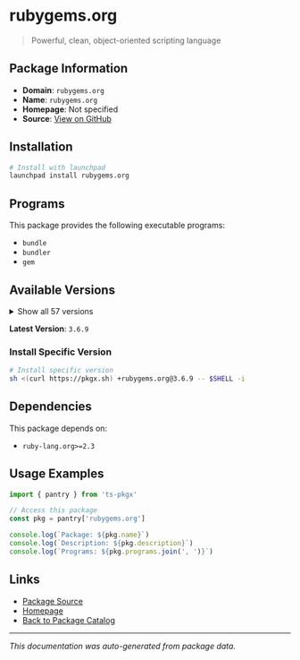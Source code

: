 # rubygems.org

> Powerful, clean, object-oriented scripting language

## Package Information

- **Domain**: `rubygems.org`
- **Name**: `rubygems.org`
- **Homepage**: Not specified
- **Source**: [View on GitHub](https://github.com/pkgxdev/pantry/tree/main/projects/rubygems.org/package.yml)

## Installation

```bash
# Install with launchpad
launchpad install rubygems.org
```

## Programs

This package provides the following executable programs:

- `bundle`
- `bundler`
- `gem`

## Available Versions

<details>
<summary>Show all 57 versions</summary>

- `3.6.9`, `3.6.8`, `3.6.7`, `3.6.6`, `3.6.5`
- `3.6.4`, `3.6.3`, `3.6.2`, `3.6.1`, `3.6.0`
- `3.5.23`, `3.5.22`, `3.5.21`, `3.5.20`, `3.5.19`
- `3.5.18`, `3.5.17`, `3.5.16`, `3.5.15`, `3.5.14`
- `3.5.13`, `3.5.12`, `3.5.11`, `3.5.10`, `3.5.9`
- `3.5.8`, `3.5.7`, `3.5.6`, `3.5.5`, `3.5.4`
- `3.5.3`, `3.5.2`, `3.5.1`, `3.5.0`, `3.4.22`
- `3.4.21`, `3.4.20`, `3.4.19`, `3.4.18`, `3.4.17`
- `3.4.16`, `3.4.15`, `3.4.14`, `3.4.13`, `3.4.10`
- `3.4.9`, `3.4.7`, `3.4.6`, `3.4.5`, `3.4.3`
- `3.4.2`, `3.4.1`, `3.4.0`, `3.3.27`, `3.3.26`
- `3.3.25`, `3.2.34`

</details>

**Latest Version**: `3.6.9`

### Install Specific Version

```bash
# Install specific version
sh <(curl https://pkgx.sh) +rubygems.org@3.6.9 -- $SHELL -i
```

## Dependencies

This package depends on:

- `ruby-lang.org>=2.3`

## Usage Examples

```typescript
import { pantry } from 'ts-pkgx'

// Access this package
const pkg = pantry['rubygems.org']

console.log(`Package: ${pkg.name}`)
console.log(`Description: ${pkg.description}`)
console.log(`Programs: ${pkg.programs.join(', ')}`)
```

## Links

- [Package Source](https://github.com/pkgxdev/pantry/tree/main/projects/rubygems.org/package.yml)
- [Homepage](#)
- [Back to Package Catalog](../../package-catalog.md)

---

*This documentation was auto-generated from package data.*
